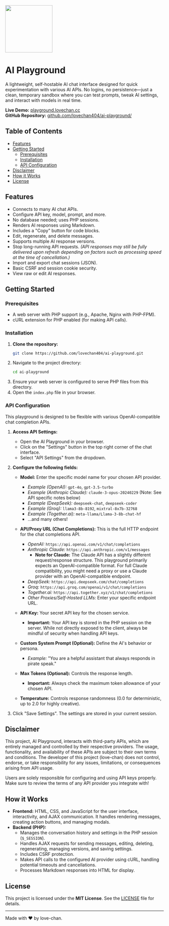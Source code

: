 <img src="https://github.com/user-attachments/assets/3f76a96a-ac3e-46ff-9665-ac1eae92ab59" width="150" height="150">

# AI Playground

A lightweight, self-hostable AI chat interface designed for quick experimentation with various AI APIs. No logins, no persistence—just a clean, temporary sandbox where you can test prompts, tweak AI settings, and interact with models in real time.

**Live Demo:** [playground.lovechan.cc](https://playground.lovechan.cc/)  
**GitHub Repository:** [github.com/lovechan404/ai-playground/](https://github.com/lovechan404/ai-playground/)


## Table of Contents
- [Features](#features)
- [Getting Started](#getting-started)
  - [Prerequisites](#prerequisites)
  - [Installation](#installation)
  - [API Configuration](#api-configuration)
- [Disclaimer](#disclaimer)
- [How it Works](#how-it-works)
- [License](#license)


## Features

* Connects to many AI chat APIs.
* Configure API key, model, prompt, and more.
* No database needed; uses PHP sessions.
* Renders AI responses using Markdown.
* Includes a "Copy" button for code blocks.
* Edit, regenerate, and delete messages.
* Supports multiple AI response versions.
* Stop long-running API requests. _(API responses may still be fully delivered upon refresh depending on factors such as processing speed at the time of cancellation.)_
* Import and export chat sessions (JSON).
* Basic CSRF and session cookie security.
* View raw or edit AI responses.

## Getting Started

### Prerequisites

* A web server with PHP support (e.g., Apache, Nginx with PHP-FPM).
* cURL extension for PHP enabled (for making API calls).

### Installation

1.  **Clone the repository:**
    ```bash
    git clone https://github.com/lovechan404/ai-playground.git
    ```
2.  Navigate to the project directory:
    ```bash
    cd ai-playground
    ```
3.  Ensure your web server is configured to serve PHP files from this directory.
4.  Open the `index.php` file in your browser.

### API Configuration

This playground is designed to be flexible with various OpenAI-compatible chat completion APIs.

1.  **Access API Settings:**
    * Open the AI Playground in your browser.
    * Click on the "Settings" button in the top right corner of the chat interface.
    * Select "API Settings" from the dropdown.

2.  **Configure the following fields:**

    * **Model:** Enter the specific model name for your chosen API provider.
        * *Example (OpenAI):* `gpt-4o`, `gpt-3.5-turbo`
        * *Example (Anthropic Claude):* `claude-3-opus-20240229` (Note: See API specific notes below)
        * *Example (DeepSeek):* `deepseek-chat`, `deepseek-coder`
        * *Example (Groq):* `llama3-8b-8192`, `mixtral-8x7b-32768`
        * *Example (Together.ai):* `meta-llama/Llama-3-8b-chat-hf`
        * ...and many others!

    * **API/Proxy URL (Chat Completions):** This is the full HTTP endpoint for the chat completions API.
        * *OpenAI:* `https://api.openai.com/v1/chat/completions`
        * *Anthropic Claude:* `https://api.anthropic.com/v1/messages`
            * **Note for Claude:** The Claude API has a slightly different request/response structure. This playground primarily expects an OpenAI-compatible format. For full Claude compatibility, you might need a proxy or use a Claude provider with an OpenAI-compatible endpoint.
        * *DeepSeek:* `https://api.deepseek.com/chat/completions`
        * *Groq:* `https://api.groq.com/openai/v1/chat/completions`
        * *Together.ai:* `https://api.together.xyz/v1/chat/completions`
        * *Other Proxies/Self-Hosted LLMs:* Enter your specific endpoint URL.

    * **API Key:** Your secret API key for the chosen service.
        * **Important:** Your API key is stored in the PHP session on the server. While not directly exposed to the client, always be mindful of security when handling API keys.

    * **Custom System Prompt (Optional):** Define the AI's behavior or persona.
        * *Example:* "You are a helpful assistant that always responds in pirate speak."

    * **Max Tokens (Optional):** Controls the response length.
        * **Important:** Always check the maximum token allowance of your chosen API.

    * **Temperature:** Controls response randomness (0.0 for deterministic, up to 2.0 for highly creative).

3.  Click "Save Settings". The settings are stored in your current session.

## Disclaimer

This project, AI Playground, interacts with third-party APIs, which are entirely managed and controlled by their respective providers. The usage, functionality, and availability of these APIs are subject to their own terms and conditions. The developer of this project (love-chan) does not control, endorse, or take responsibility for any issues, limitations, or consequences arising from API usage.

Users are solely responsible for configuring and using API keys properly. Make sure to review the terms of any API provider you integrate with!

## How it Works

* **Frontend:** HTML, CSS, and JavaScript for the user interface, interactivity, and AJAX communication. It handles rendering messages, creating action buttons, and managing modals.
* **Backend (PHP):**
    * Manages the conversation history and settings in the PHP session (`$_SESSION`).
    * Handles AJAX requests for sending messages, editing, deleting, regenerating, managing versions, and saving settings.
    * Includes CSRF protection.
    * Makes API calls to the configured AI provider using cURL, handling potential timeouts and cancellations.
    * Processes Markdown responses into HTML for display.


## License

This project is licensed under the **MIT License**. See the [LICENSE](LICENSE) file for details.

---

Made with ❤️ by love-chan.
